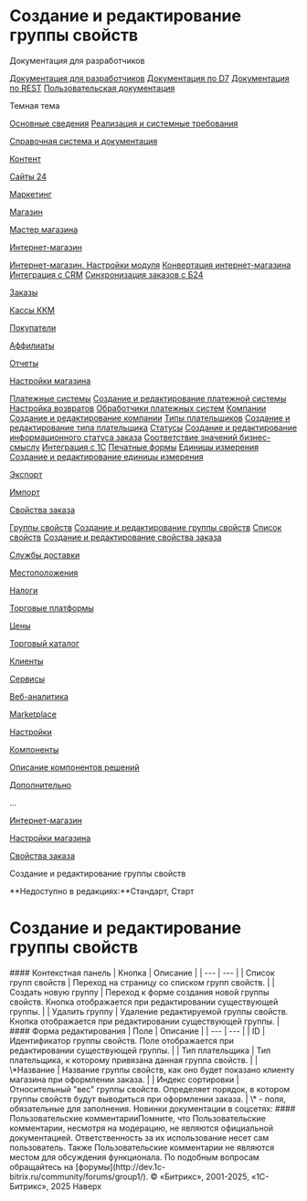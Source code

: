 # Создание и редактирование группы свойств

Документация для разработчиков

[Документация для разработчиков](https://dev.1c-bitrix.ru/api_help/)
[Документация по D7](https://dev.1c-bitrix.ru/api_d7/)
[Документация по REST](https://dev.1c-bitrix.ru/rest_help/)
[Пользовательская документация](https://dev.1c-bitrix.ru/user_help/)

Темная тема

[Основные сведения](/user_help/index.php)
[Реализация и системные требования](/user_help/reqintro.php)

[Справочная система и документация](/user_help/help/index.php)

[Контент](/user_help/content/index.php)

[Сайты 24](/user_help/sites24/index.php)

[Маркетинг](/user_help/marketing/index.php)

[Магазин](/user_help/store/index.php)

[Мастер магазина](/user_help/store/storeassist.php)

[Интернет-магазин](/user_help/store/sale/index.php)

[Интернет-магазин. Настройки модуля](/user_help/store/sale/settings_sale.php)
[Конвертация интернет-магазина](/user_help/store/sale/sale_converter.php)
[Интеграция с CRM](/user_help/store/sale/sale_crm.php)
[Синхронизация заказов с Б24](/user_help/store/sale/sale_order_crm.php)

[Заказы](/user_help/store/sale/orders/index.php)

[Кассы ККМ](/user_help/store/sale/cashbox/index.php)

[Покупатели](/user_help/store/sale/user_accounts/index.php)

[Аффилиаты](/user_help/store/sale/affiliates/index.php)

[Отчеты](/user_help/store/sale/statistic/index.php)

[Настройки магазина](/user_help/store/sale/settings/index.php)

[Платежные системы](/user_help/store/sale/settings/sale_pay_system.php)
[Создание и редактирование платежной системы](/user_help/store/sale/settings/sale_pay_system_edit.php)
[Настройка возвратов](/user_help/store/sale/settings/sale_ps_handler_refund.php)
[Обработчики платежных систем](/user_help/store/sale/settings/sale_pay_system_file.php)
[Компании](/user_help/store/sale/settings/sale_company.php)
[Создание и редактирование компании](/user_help/store/sale/settings/sale_company_edit.php)
[Типы плательщиков](/user_help/store/sale/settings/sale_person_type.php)
[Создание и редактирование типа плательщика](/user_help/store/sale/settings/sale_person_type_edit.php)
[Статусы](/user_help/store/sale/settings/sale_status.php)
[Создание и редактирование информационного статуса заказа](/user_help/store/sale/settings/sale_status_edit.php)
[Соответствие значений бизнес-смыслу](/user_help/store/sale/settings/sale_business_value.php)
[Интеграция с 1С](/user_help/store/sale/settings/1c_admin.php)
[Печатные формы](/user_help/store/sale/settings/print_form.php)
[Единицы измерения](/user_help/store/sale/settings/cat_measure_list.php)
[Создание и редактирование единицы измерения](/user_help/store/sale/settings/cat_measure_edit.php)

[Экспорт](/user_help/store/sale/settings/export/index.php)

[Импорт](/user_help/store/sale/settings/import/index.php)

[Свойства заказа](/user_help/store/sale/settings/order_props/index.php)

[Группы свойств](/user_help/store/sale/settings/order_props/sale_order_props_group.php)
[Создание и редактирование группы свойств](/user_help/store/sale/settings/order_props/sale_order_props_group_edit.php)
[Список свойств](/user_help/store/sale/settings/order_props/sale_order_props.php)
[Создание и редактирование свойства заказа](/user_help/store/sale/settings/order_props/sale_order_props_edit.php)

[Службы доставки](/user_help/store/sale/settings/delivery/index.php)

[Местоположения](/user_help/store/sale/settings/location2/index.php)

[Налоги](/user_help/store/sale/settings/tax/index.php)

[Торговые платформы](/user_help/store/sale/settings/trandingplatforms/index.php)

[Цены](/user_help/store/sale/settings/prices/index.php)

[Торговый каталог](/user_help/store/catalog/index.php)

[Клиенты](/user_help/clients/index.php)

[Сервисы](/user_help/service/index.php)

[Веб-аналитика](/user_help/statistic/index.php)

[Marketplace](/user_help/marketplace/index.php)

[Настройки](/user_help/settings/index.php)

[Компоненты](/user_help/components/index.php)

[Описание компонентов решений](/user_help/description_decisions/index.php)

[Дополнительно](/user_help/additional/index.php)

...

[Интернет-магазин](/user_help/store/sale/index.php)

[Настройки магазина](/user_help/store/sale/settings/index.php)

[Свойства заказа](/user_help/store/sale/settings/order_props/index.php)

Создание и редактирование группы свойств

**Недоступно в редакциях:**Стандарт, Старт

# Создание и редактирование группы свойств

<!--
<h4 id="topictoctitle">В этом разделе
- [Контекстная панель](#menu)
- [Форма редактирования](#form)
- [Кнопки управления](#buttons)
--!>

#### Контекстная панель

| Кнопка | Описание |
| --- | --- |
| Список групп свойств | Переход на страницу со списком групп свойств. |
| Создать новую группу | Переход к форме создания новой группы свойств. Кнопка отображается при редактировании существующей группы. |
| Удалить группу | Удаление редактируемой группы свойств. Кнопка отображается при редактировании существующей группы. |

#### Форма редактирования

| Поле | Описание |
| --- | --- |
| ID | Идентификатор группы свойств. Поле отображается при редактировании существующей группы. |
| Тип плательщика | Тип плательщика, к которому привязана данная группа свойств. |
| \*Название | Название группы свойств, как оно будет показано клиенту магазина при оформлении заказа. |
| Индекс сортировки | Относительный "вес" группы свойств. Определяет порядок, в котором группы свойств будут выводиться при оформлении заказа. |

\* - поля, обязательные для заполнения.

<!--
<h4>Кнопки управления

| Поле | Описание |
| --- | --- |
| Сохранить | Сохранение параметров группы свойств. Переход на страницу со списком групп свойств заказа. |
| Применить | Сохранение внесённых изменений. Продолжение редактирования параметров группы свойств заказа. |
| Отменить | Отмена внесённых изменений. Возврат первоначальных значений параметров. |

--!>

Новинки документации в соцсетях:

#### Пользовательские комментарииПомните, что Пользовательские комментарии, несмотря на модерацию, не являются официальной документацией. Ответственность за их использование несет сам пользователь. Также Пользовательские комментарии не являются местом для обсуждения функционала. По подобным вопросам обращайтесь на [форумы](http://dev.1c-bitrix.ru/community/forums/group1/).

© «Битрикс», 2001-2025, «1С-Битрикс», 2025

Наверх